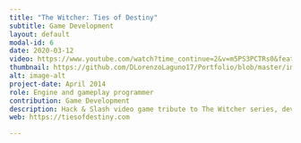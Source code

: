 ```yaml
---
title: "The Witcher: Ties of Destiny"
subtitle: Game Development
layout: default
modal-id: 6
date: 2020-03-12
video: https://www.youtube.com/watch?time_continue=2&v=m5PS3PCTRs0&feature=emb_logo
thumbnail: https://github.com/DLorenzoLaguno17/Portfolio/blob/master/img/portfolio/Witcher.gif?raw=true
alt: image-alt
project-date: April 2014
role: Engine and gameplay programmer
contribution: Game Development
description: Hack & Slash video game tribute to The Witcher series, developed in C++ and Lua by a whole class of students in third course (30 people) with our own engine.
web: https://tiesofdestiny.com

---
```

